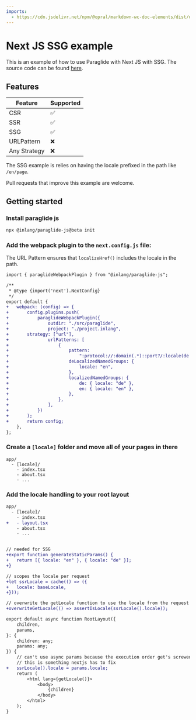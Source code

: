 ```yaml
---
imports:
  - https://cdn.jsdelivr.net/npm/@opral/markdown-wc-doc-elements/dist/doc-callout.js
---
```


# Next JS SSG example

This is an example of how to use Paraglide with Next JS with SSG. The source code can be found [here](https://github.com/opral/monorepo/tree/main/inlang/packages/paraglide/paraglide-js/examples/next-js-ssg).

## Features

| Feature      | Supported |
| ------------ | --------- |
| CSR          | ✅        |
| SSR          | ✅        |
| SSG          | ✅        |
| URLPattern   | ❌        |
| Any Strategy | ❌        |

<doc-callout type="warning">The SSG example is relies on having the locale prefixed in the path like `/en/page`.</doc-callout>

<doc-callout type="tip">Pull requests that improve this example are welcome.</doc-callout>

## Getting started

### Install paraglide js

```bash
npx @inlang/paraglide-js@beta init
```

### Add the webpack plugin to the `next.config.js` file:

<doc-callout type="info">The URL Pattern ensures that `localizeHref()` includes the locale in the path.</doc-callout>

```diff
import { paraglideWebpackPlugin } from "@inlang/paraglide-js";

/**
 * @type {import('next').NextConfig}
 */
export default {
+	webpack: (config) => {
+		config.plugins.push(
+			paraglideWebpackPlugin({
+				outdir: "./src/paraglide",
+				project: "./project.inlang",
+       strategy: ["url"],
+				urlPatterns: [
+					{
+						pattern:
+							":protocol://:domain(.*)::port?/:locale(de|en)?/:path(.*)?",
+						deLocalizedNamedGroups: {
+							locale: "en",
+						},
+						localizedNamedGroups: {
+							de: { locale: "de" },
+							en: { locale: "en" },
+						},
+					},
+				],
+			})
+		);
+		return config;
	},
};
```

### Create a `[locale]` folder and move all of your pages in there

```
app/
  - [locale]/
    - index.tsx
    - about.tsx
    - ...
```

### Add the locale handling to your root layout

```diff
app/
  - [locale]/
    - index.tsx
+   - layout.tsx
    - about.tsx
    - ...
```

```diff

// needed for SSG
+export function generateStaticParams() {
+	return [{ locale: "en" }, { locale: "de" }];
+}

// scopes the locale per request
+let ssrLocale = cache(() => ({
+	locale: baseLocale,
+}));

// overwrite the getLocale function to use the locale from the request
+overwriteGetLocale(() => assertIsLocale(ssrLocale().locale));

export default async function RootLayout({
	children,
	params,
}: {
	children: any;
	params: any;
}) {
	// can't use async params because the execution order get's screwed up.
	// this is something nextjs has to fix
+	ssrLocale().locale = params.locale;
	return (
		<html lang={getLocale()}>
			<body>
				{children}
			</body>
		</html>
	);
}
```
